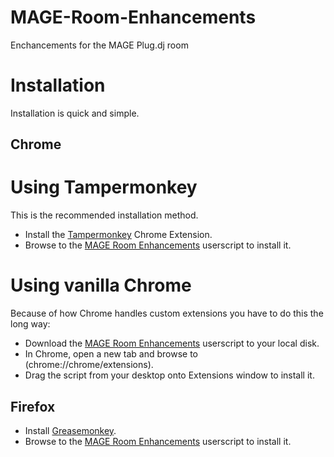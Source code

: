 MAGE-Room-Enhancements
======================

Enchancements for the MAGE Plug.dj room


Installation
============

Installation is quick and simple.

Chrome
------

# Using Tampermonkey
This is the recommended installation method.
- Install the [Tampermonkey](https://chrome.google.com/webstore/detail/tampermonkey/dhdgffkkebhmkfjojejmpbldmpobfkfo) Chrome Extension.
- Browse to the [MAGE Room Enhancements](https://github.com/NullEntity/MAGE-Room-Enhancements/raw/master/RoomEnhancements.user.js) userscript to install it.

# Using vanilla Chrome
Because of how Chrome handles custom extensions you have to do this the long way:
- Download the [MAGE Room Enhancements](https://github.com/NullEntity/MAGE-Room-Enhancements/raw/master/RoomEnhancements.user.js) userscript to your local disk.
- In Chrome, open a new tab and browse to (chrome://chrome/extensions).
- Drag the script from your desktop onto Extensions window to install it.

Firefox
-------
- Install [Greasemonkey](https://addons.mozilla.org/en-US/firefox/addon/greasemonkey/).
- Browse to the [MAGE Room Enhancements](https://github.com/NullEntity/MAGE-Room-Enhancements/raw/master/RoomEnhancements.user.js) userscript to install it.